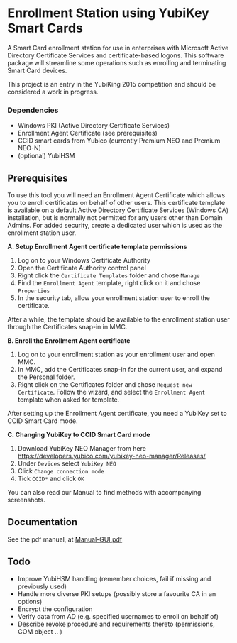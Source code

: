 # Enrollment Station using YubiKey Smart Cards

A Smart Card enrollment station for use in enterprises with Microsoft Active Directory Certificate Services and certificate-based logons. This software package will streamline some operations such as enrolling and terminating Smart Card devices.

This project is an entry in the YubiKing 2015 competition and should be considered a work in progress.

### Dependencies
* Windows PKI (Active Directory Certificate Services)
* Enrollment Agent Certificate (see prerequisites)
* CCID smart cards from Yubico (currently Premium NEO and Premium NEO-N)
* (optional) YubiHSM

## Prerequisites
To use this tool you will need an Enrollment Agent Certificate which allows you to enroll certificates on behalf of other users. This certificate template is available on a default Active Directory Certificate Services (Windows CA) installation, but is normally not permitted for any users other than Domain Admins. For added security, create a dedicated user which is used as the enrollment station user.

**A. Setup Enrollment Agent certificate template permissions**

1. Log on to your Windows Certificate Authority
2. Open the Certificate Authority control panel
3. Right click the `Certificate Templates` folder and chose `Manage`
4. Find the `Enrollment Agent` template, right click on it and chose `Properties`
5. In the security tab, allow your enrollment station user to enroll the certificate.

After a while, the template should be available to the enrollment station user through the Certificates snap-in in MMC.

**B. Enroll the Enrollment Agent certificate**

1. Log on to your enrollment station as your enrollment user and open MMC.
2. In MMC, add the Certificates snap-in for the current user, and expand the Personal folder.
3. Right click on the Certificates folder and chose `Request new Certificate`. Follow the wizard, and select the `Enrollment Agent` template when asked for template.

After setting up the Enrollment Agent certificate, you need a YubiKey set to CCID Smart Card mode.

**C. Changing YubiKey to CCID Smart Card mode**

1. Download YubiKey NEO Manager from here https://developers.yubico.com/yubikey-neo-manager/Releases/
2. Under `Devices` select `YubiKey NEO`
3. Click `Change connection mode`
4. Tick `CCID*` and click `OK`

You can also read our Manual to find methods with accompanying screenshots.

## Documentation
See the pdf manual, at [Manual-GUI.pdf](Manual-GUI.pdf)

## Todo
* Improve YubiHSM handling (remember choices, fail if missing and previously used)
* Handle more diverse PKI setups (possibly store a favourite CA in an options)
* Encrypt the configuration
* Verify data from AD (e.g. specified usernames to enroll on behalf of)
* Describe revoke procedure and requirements thereto (permissions, COM object .. )
